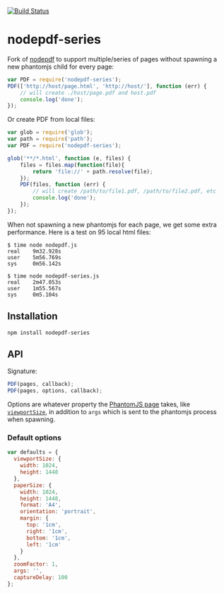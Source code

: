 [![Build Status](https://travis-ci.org/arve0/nodepdf-series.svg?branch=v0.0.3)](https://travis-ci.org/arve0/nodepdf-series)
# nodepdf-series

Fork of [nodepdf](https://github.com/TJkrusinski/NodePDF) to support
multiple/series of pages without spawning a new phantomjs child for every page:

```js
var PDF = require('nodepdf-series');
PDF(['http://host/page.html', 'http://host/'], function (err) {
	// will create ./host/page.pdf and host.pdf
	console.log('done');
});
```

Or create PDF from local files:
```js
var glob = require('glob');
var path = require('path');
var PDF = require('nodepdf-series');

glob('**/*.html', function (e, files) {
	files = files.map(function(file){
		return 'file://' + path.resolve(file);
	});
	PDF(files, function (err) {
		// will create /path/to/file1.pdf, /path/to/file2.pdf, etc
		console.log('done');
	});
});
```

When not spawning a new phantomjs for each page, we get some
extra performance. Here is a test on 95 local html files:
```shell
$ time node nodepdf.js
real    9m32.928s
user    5m56.769s
sys     0m56.142s

$ time node nodepdf-series.js
real    2m47.053s
user    1m55.567s
sys     0m5.104s
```

## Installation

```
npm install nodepdf-series
```


## API

Signature:
```js
PDF(pages, callback);
PDF(pages, options, callback);
```

Options are whatever property the [PhantomJS page](http://phantomjs.org/api/webpage/) takes, like [`viewportSize`](http://phantomjs.org/api/webpage/property/viewport-size.html), in addition to `args` which is sent to the phantomjs process when spawning.

### Default options
```js
var defaults = {
  viewportSize: {
    width: 1024,
    height: 1448
  },
  paperSize: {
    width: 1024,
    height: 1448,
    format: 'A4',
    orientation: 'portrait',
    margin: {
      top: '1cm',
      right: '1cm',
      bottom: '1cm',
      left: '1cm'
    }
  },
  zoomFactor: 1,
  args: '',
  captureDelay: 100
};
```

